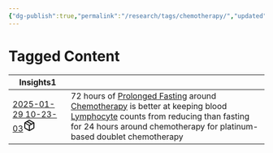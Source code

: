```yaml
---
{"dg-publish":true,"permalink":"/research/tags/chemotherapy/","updated":"2025-01-30T15:59:11-05:00"}
---
```


# Tagged Content
<div><table class="dataview table-view-table"><thead class="table-view-thead"><tr class="table-view-tr-header"><th class="table-view-th"><span>Insights</span><span class="dataview small-text">1</span></th><th class="table-view-th"><span></span></th></tr></thead><tbody class="table-view-tbody"><tr><td><span><a data-tooltip-position="top" aria-label="Research/Insights/2025-01-29 10-23-03.md" data-href="Research/Insights/2025-01-29 10-23-03.md" href="Research/Insights/2025-01-29 10-23-03.md" class="internal-link" target="_blank" rel="noopener nofollow" fileclass-name="Research Links">2025-01-29 10-23-03</a><a class="metadata-menu fileclass-icon"><svg xmlns="http://www.w3.org/2000/svg" width="24" height="24" viewBox="0 0 24 24" fill="none" stroke="currentColor" stroke-width="2" stroke-linecap="round" stroke-linejoin="round" class="svg-icon lucide-package"><path d="m7.5 4.27 9 5.15"></path><path d="M21 8a2 2 0 0 0-1-1.73l-7-4a2 2 0 0 0-2 0l-7 4A2 2 0 0 0 3 8v8a2 2 0 0 0 1 1.73l7 4a2 2 0 0 0 2 0l7-4A2 2 0 0 0 21 16Z"></path><path d="m3.3 7 8.7 5 8.7-5"></path><path d="M12 22V12"></path></svg></a></span></td><td><span>72 hours of <a data-href="Prolonged Fasting" href="Prolonged Fasting" class="internal-link" target="_blank" rel="noopener nofollow">Prolonged Fasting</a> around <a data-href="Chemotherapy" href="Chemotherapy" class="internal-link" target="_blank" rel="noopener nofollow">Chemotherapy</a> is better at keeping blood <a data-href="Lymphocyte" href="Lymphocyte" class="internal-link" target="_blank" rel="noopener nofollow">Lymphocyte</a> counts from reducing than fasting for 24 hours around chemotherapy for platinum-based doublet chemotherapy</span></td></tr></tbody></table></div>

